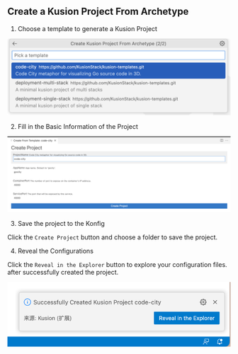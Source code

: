 ## Create a Kusion Project From Archetype

1. Choose a template to generate a Kusion Project

  ![](images/select-template.png)

2. Fill in the Basic Information of the Project

  ![](images/fill-in-create-form.png)

3. Save the project to the Konfig

  Click the `Create Project` button and choose a folder to save the project.

4. Reveal the Configurations

  Click the `Reveal in the Explorer` button to explore your configuration files. after successfully created the project.

  ![](images/reveal-project.png)
